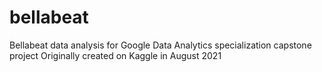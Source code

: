 # bellabeat
Bellabeat data analysis for Google Data Analytics specialization capstone project
Originally created on Kaggle in August 2021
